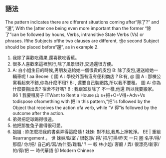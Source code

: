 ## 語法
The pattern indicates there are different situations coming after“除了?” and “還”, With
the ]atter one being even more important than the former “除了”can be followed by
houns, Verbs, intransitive State Verbs (Vs) or phrases. Ifthe Subjects ofthe two clauses
are different, 也e second Subject should be placed before“還”, as in example 2.
1. 我除了喜歡吃蘋果,還喜歡吃香蕉。
2. 很多人喜歡來這裡旅行,除了風景很好,交通還很方便。
3. A: 白小姐生日的時候,男朋友送給她一個很貴的皮包
B: 除了皮包,還送給她一輛車呢 !
aa Becee《
國 A : 學校外面有沒有便利商店 ?
B:有,              @
國 A : 那棟公寓看起來不錯,你為什麼不租?
B:         , 還要自己裝網路,所以我不要租。
圖 A: 你為什麼要搬出去? 宿舍不好嗎?
B : 我跟室友除了      不一樣,他還
所以我要搬家。
86
1
我要租房子
ITWant to Rent a House
山 s+把+O+V得+Adv+Vs todispose ofsomething with 把
In this pattern,“把”is followed by the Object that receives the action ofa verb, while
“V 得”is followed by the outcome after the action.
1. 弟弟把足球踢得很遠。
2. 他把那隻兔子畫得很可愛。
3. 姐姐 : 妳怎麼把我的書桌弄得這麼髓 !
妹妹: 對不起,我馬上擦乾淨。
EE
|  重組Rearrangement
。 世 妹妹/臥室 / 很乾淨/ 得/ 把/打掃/昨天
一只
圈 名字/得/那麼/ 你/把/ 自己的/寫/為什麼/難看/ ?
一
較 林小姐/ 客廳 / 弄/ 很漂亮/新家/的/得/把
一
時代華語             卻
Modern Chinese
